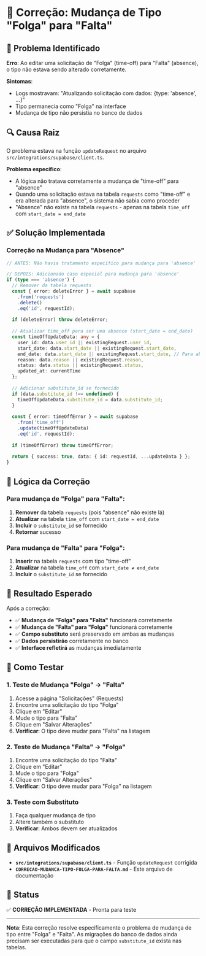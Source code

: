 # 🔧 Correção: Mudança de Tipo "Folga" para "Falta"

## 🎯 Problema Identificado
**Erro**: Ao editar uma solicitação de "Folga" (time-off) para "Falta" (absence), o tipo não estava sendo alterado corretamente.

**Sintomas**:
- Logs mostravam: "Atualizando solicitação com dados: {type: 'absence', ...}"
- Tipo permanecia como "Folga" na interface
- Mudança de tipo não persistia no banco de dados

## 🔍 Causa Raiz
O problema estava na função `updateRequest` no arquivo `src/integrations/supabase/client.ts`. 

**Problema específico**:
- A lógica não tratava corretamente a mudança de "time-off" para "absence"
- Quando uma solicitação estava na tabela `requests` como "time-off" e era alterada para "absence", o sistema não sabia como proceder
- "Absence" não existe na tabela `requests` - apenas na tabela `time_off` com `start_date = end_date`

## ✅ Solução Implementada

### **Correção na Mudança para "Absence"**
```typescript
// ANTES: Não havia tratamento específico para mudança para 'absence'

// DEPOIS: Adicionado caso especial para mudança para 'absence'
if (type === 'absence') {
  // Remover da tabela requests
  const { error: deleteError } = await supabase
    .from('requests')
    .delete()
    .eq('id', requestId);
  
  if (deleteError) throw deleteError;
  
  // Atualizar time_off para ser uma absence (start_date = end_date)
  const timeOffUpdateData: any = {
    user_id: data.user_id || existingRequest.user_id,
    start_date: data.start_date || existingRequest.start_date,
    end_date: data.start_date || existingRequest.start_date, // Para absence, start_date = end_date
    reason: data.reason || existingRequest.reason,
    status: data.status || existingRequest.status,
    updated_at: currentTime
  };
  
  // Adicionar substitute_id se fornecido
  if (data.substitute_id !== undefined) {
    timeOffUpdateData.substitute_id = data.substitute_id;
  }
  
  const { error: timeOffError } = await supabase
    .from('time_off')
    .update(timeOffUpdateData)
    .eq('id', requestId);
  
  if (timeOffError) throw timeOffError;
  
  return { success: true, data: { id: requestId, ...updateData } };
}
```

## 🎯 Lógica da Correção

### **Para mudança de "Folga" para "Falta":**
1. **Remover** da tabela `requests` (pois "absence" não existe lá)
2. **Atualizar** na tabela `time_off` com `start_date = end_date`
3. **Incluir** o `substitute_id` se fornecido
4. **Retornar** sucesso

### **Para mudança de "Falta" para "Folga":**
1. **Inserir** na tabela `requests` com tipo "time-off"
2. **Atualizar** na tabela `time_off` com `start_date ≠ end_date`
3. **Incluir** o `substitute_id` se fornecido

## 🎯 Resultado Esperado

Após a correção:
- ✅ **Mudança de "Folga" para "Falta"** funcionará corretamente
- ✅ **Mudança de "Falta" para "Folga"** funcionará corretamente
- ✅ **Campo substituto** será preservado em ambas as mudanças
- ✅ **Dados persistirão** corretamente no banco
- ✅ **Interface refletirá** as mudanças imediatamente

## 🧪 Como Testar

### **1. Teste de Mudança "Folga" → "Falta"**
1. Acesse a página "Solicitações" (Requests)
2. Encontre uma solicitação do tipo "Folga"
3. Clique em "Editar"
4. Mude o tipo para "Falta"
5. Clique em "Salvar Alterações"
6. **Verificar**: O tipo deve mudar para "Falta" na listagem

### **2. Teste de Mudança "Falta" → "Folga"**
1. Encontre uma solicitação do tipo "Falta"
2. Clique em "Editar"
3. Mude o tipo para "Folga"
4. Clique em "Salvar Alterações"
5. **Verificar**: O tipo deve mudar para "Folga" na listagem

### **3. Teste com Substituto**
1. Faça qualquer mudança de tipo
2. Altere também o substituto
3. **Verificar**: Ambos devem ser atualizados

## 📁 Arquivos Modificados

- **`src/integrations/supabase/client.ts`** - Função `updateRequest` corrigida
- **`CORRECAO-MUDANCA-TIPO-FOLGA-PARA-FALTA.md`** - Este arquivo de documentação

## 🚀 Status

✅ **CORREÇÃO IMPLEMENTADA** - Pronta para teste

---

**Nota**: Esta correção resolve especificamente o problema de mudança de tipo entre "Folga" e "Falta". As migrações do banco de dados ainda precisam ser executadas para que o campo `substitute_id` exista nas tabelas.
